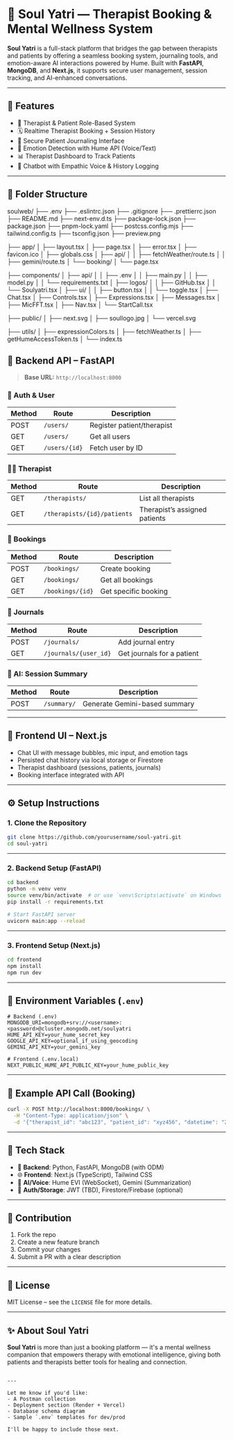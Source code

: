 # 🧠 Soul Yatri — Therapist Booking & Mental Wellness System

**Soul Yatri** is a full-stack platform that bridges the gap between therapists and patients by offering a seamless booking system, journaling tools, and emotion-aware AI interactions powered by Hume. Built with **FastAPI**, **MongoDB**, and **Next.js**, it supports secure user management, session tracking, and AI-enhanced conversations.

---

## 🚀 Features

- 👤 Therapist & Patient Role-Based System
- 🗓️ Realtime Therapist Booking + Session History
- 📓 Secure Patient Journaling Interface
- 🧘 Emotion Detection with Hume API (Voice/Text)
- 📊 Therapist Dashboard to Track Patients
- 💬 Chatbot with Empathic Voice & History Logging

---

## 📁 Folder Structure
soulweb/
├── .env
├── .eslintrc.json
├── .gitignore
├── .prettierrc.json
├── README.md
├── next-env.d.ts
├── package-lock.json
├── package.json
├── pnpm-lock.yaml
├── postcss.config.mjs
├── tailwind.config.ts
├── tsconfig.json
├── preview.png

├── app/
│   ├── layout.tsx
│   ├── page.tsx
│   ├── error.tsx
│   ├── favicon.ico
│   ├── globals.css
│   ├── api/
│   │   ├── fetchWeather/route.ts
│   │   ├── gemini/route.ts
│   └── booking/
│       └── page.tsx

├── components/
│   ├── api/
│   │   ├── .env
│   │   ├── main.py
│   │   ├── model.py
│   │   └── requirements.txt
│   ├── logos/
│   │   ├── GitHub.tsx
│   │   └── Soulyatri.tsx
│   ├── ui/
│   │   ├── button.tsx
│   │   └── toggle.tsx
│   ├── Chat.tsx
│   ├── Controls.tsx
│   ├── Expressions.tsx
│   ├── Messages.tsx
│   ├── MicFFT.tsx
│   ├── Nav.tsx
│   └── StartCall.tsx

├── public/
│   ├── next.svg
│   ├── soullogo.jpg
│   └── vercel.svg

├── utils/
│   ├── expressionColors.ts
│   ├── fetchWeather.ts
│   ├── getHumeAccessToken.ts
│   └── index.ts


## 🔌 Backend API – FastAPI

> **Base URL:** `http://localhost:8000`

### 👥 Auth & User
| Method | Route              | Description                     |
|--------|--------------------|---------------------------------|
| POST   | `/users/`          | Register patient/therapist     |
| GET    | `/users/`          | Get all users                   |
| GET    | `/users/{id}`      | Fetch user by ID                |

### 🧑‍⚕️ Therapist
| Method | Route                            | Description                   |
|--------|----------------------------------|-------------------------------|
| GET    | `/therapists/`                   | List all therapists           |
| GET    | `/therapists/{id}/patients`      | Therapist’s assigned patients |

### 📅 Bookings
| Method | Route              | Description                    |
|--------|--------------------|--------------------------------|
| POST   | `/bookings/`       | Create booking                 |
| GET    | `/bookings/`       | Get all bookings               |
| GET    | `/bookings/{id}`   | Get specific booking           |

### 📓 Journals
| Method | Route                  | Description                  |
|--------|------------------------|------------------------------|
| POST   | `/journals/`           | Add journal entry            |
| GET    | `/journals/{user_id}`  | Get journals for a patient   |

### 🧠 AI: Session Summary
| Method | Route             | Description                    |
|--------|-------------------|--------------------------------|
| POST   | `/summary/`       | Generate Gemini-based summary  |

---

## 💬 Frontend UI – Next.js

- Chat UI with message bubbles, mic input, and emotion tags
- Persisted chat history via local storage or Firestore
- Therapist dashboard (sessions, patients, journals)
- Booking interface integrated with API

---

## ⚙️ Setup Instructions

### 1. Clone the Repository
```bash
git clone https://github.com/yourusername/soul-yatri.git
cd soul-yatri
````

---

### 2. Backend Setup (FastAPI)

```bash
cd backend
python -m venv venv
source venv/bin/activate  # or use `venv\Scripts\activate` on Windows
pip install -r requirements.txt

# Start FastAPI server
uvicorn main:app --reload
```

---

### 3. Frontend Setup (Next.js)

```bash
cd frontend
npm install
npm run dev
```

---

## 🔐 Environment Variables (`.env`)

```env
# Backend (.env)
MONGODB_URI=mongodb+srv://<username>:<password>@cluster.mongodb.net/soulyatri
HUME_API_KEY=your_hume_secret_key
GOOGLE_API_KEY=optional_if_using_geocoding
GEMINI_API_KEY=your_gemini_key

# Frontend (.env.local)
NEXT_PUBLIC_HUME_API_PUBLIC_KEY=your_hume_public_key
```

---

## 🧪 Example API Call (Booking)

```bash
curl -X POST http://localhost:8000/bookings/ \
  -H "Content-Type: application/json" \
  -d '{"therapist_id": "abc123", "patient_id": "xyz456", "datetime": "2025-07-01T16:00:00"}'
```

---

## 🧠 Tech Stack

- 🔧 **Backend**: Python, FastAPI, MongoDB (with ODM)
- 🌐 **Frontend**: Next.js (TypeScript), Tailwind CSS
- 🧘 **AI/Voice**: Hume EVI (WebSocket), Gemini (Summarization)
- 🔐 **Auth/Storage**: JWT (TBD), Firestore/Firebase (optional)

---

## 🙌 Contribution

1. Fork the repo
2. Create a new feature branch
3. Commit your changes
4. Submit a PR with a clear description

---

## 📄 License

MIT License – see the `LICENSE` file for more details.

---

## ✨ About Soul Yatri

**Soul Yatri** is more than just a booking platform — it's a mental wellness companion that empowers therapy with emotional intelligence, giving both patients and therapists better tools for healing and connection.

```

---

Let me know if you'd like:
- A Postman collection
- Deployment section (Render + Vercel)
- Database schema diagram
- Sample `.env` templates for dev/prod

I'll be happy to include those next.
```
